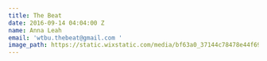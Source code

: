 ```yaml
---
title: The Beat
date: 2016-09-14 04:04:00 Z
name: Anna Leah
email: 'wtbu.thebeat@gmail.com '
image_path: https://static.wixstatic.com/media/bf63a0_37144c78478e44f69053953b7dcf161c.jpg/v1/fill/w_240,h_240,al_c,q_80,usm_0.66_1.00_0.01/bf63a0_37144c78478e44f69053953b7dcf161c.jpg
---
```


